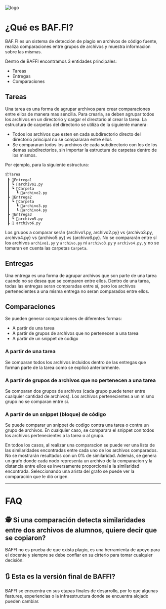 ![logo](https://user-images.githubusercontent.com/15006935/126084461-ae0c626d-66b4-4d08-b699-e6dd1c2ccd51.png)


# ¿Qué es BAF.FI?

BAF.FI es un sistema de detección de plagio en archivos de código fuente, realiza comparaciones entre grupos de archivos y muestra informacion sobre las mismas.

Dentro de BAFFI encontramos 3 entidades principales:

- Tareas
- Entregas
- Comparaciones

## Tareas

Una tarea es una forma de agrupar archivos para crear comparaciones entre ellos de manera mas sencilla. Para crearla, se deben agrupar todos los archivos en un directorio y cargar el directorio al crear la tarea. La estructura de carpetas del directorio se utiliza de la siguiente manera:

- Todos los archivos que esten en cada subdirectorio directo del directorio principal no se compararan entre ellos
- Se compararan todos los archivos de cada subdirectorio con los de los demas subdirectorios, sin importar la estructura de carpetas dentro de los mismos.

Por ejemplo, para la siguiente estructura:

```
📦Tarea
 ┣ 📂Entrega1
 ┃ ┗ 📜archivo1.py
 ┃ ┗ 📂Carpeta
 ┃   ┗ 📜archivo2.py
 ┣ 📂Entrega2
 ┃ ┗ 📂Carpeta
 ┃   ┗ 📜archivo3.py
 ┃   ┗ 📜archivo4.py
 ┣ 📂Entrega3
 ┃ ┗ 📜archivo5.py
 ┣ 📜 archivo6.py
```

Los grupos a comparar serán {archivo1.py, archivo2.py} vs {archivo3.py, archivo4.py} vs {archivo5.py} vs {archivo6.py}. No se compararán entre sí los archivos `archivo1.py` y `archivo.py` ni `archivo3.py` y `archivo4.py`, y no se tomaran en cuenta las carpetas `Carpeta`.

## Entregas

Una entrega es una forma de agrupar archivos que son parte de una tarea cuando no se desea que se comparen entre ellos. Dentro de una tarea, todas las entregas seran comparadas entre sí, pero los archivos pertenecientes a una misma entrega no seran comparados entre ellos.

## Comparaciones 

Se pueden generar comparaciones de diferentes formas:

- A partir de una tarea
- A partir de grupos de archivos que no pertenecen a una tarea
- A partir de un snippet de codigo

### A partir de una tarea

Se comparan todos los archivos incluidos dentro de las entregas que forman parte de la tarea como se explicó anteriormente.

### A partir de grupos de archivos que no pertenecen a una tarea

Se comparan dos grupos de archivos (cada grupo puede tener entre cualquier cantidad de archivos). Los archivos pertenecientes a un mismo grupo no se comparan entre si.

### A partir de un snippet (bloque) de código

Se puede comparar un snippet de codigo contra una tarea o contra un grupo de archivos. En cualquier caso, se comparara el snippet con todos los archivos pertenecientes a la tarea o al grupo.

En todos los casos, al realizar una comparacion se puede ver una lista de las similaridades encontradas entre cada uno de los archivos comparados. No se mostrarán resultados con un 0% de similaridad. Además, se genera un grafo donde cada nodo representa un archivo de la comparacion y la distancia entre ellos es inversamente proporcional a la similaridad encontrada. Seleccionando una arista del grafo se puede ver la comparación que le dió origen.

----------

# FAQ

## 🕵️ Si una comparación detecta similaridades entre dos archivos de alumnos, quiere decir que se copiaron?
BAFFI no es prueba de que exista plagio, es una herramienta de apoyo para el docente y siempre se debe confiar en su cirterio para tomar cualquier decisión.

## 🔃 Esta es la versión final de BAFFI?
BAFFI se encuentra en sus etapas finales de desarrollo, por lo que algunas features, experiencias o la infraestructura donde se encuentra alojado pueden cambiar.
